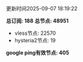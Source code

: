 更新时间2025-09-07 18:19:22

**总订阅: 188**
**总节点: 48951**
- vless节点: 22570
- hysteria2节点: 19

**google ping有效节点: 405**

